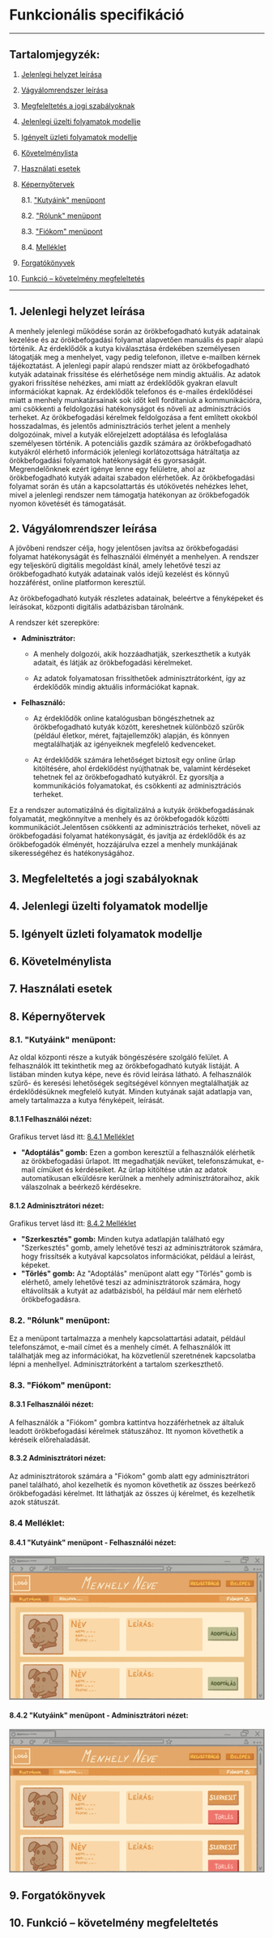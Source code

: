 # Funkcionális specifikáció

---

## Tartalomjegyzék:

1. [Jelenlegi helyzet leírása](#1-jelenlegi-helyzet-leírása)

2. [Vágyálomrendszer leírása](#2-vágyálomrendszer-leírása)

3. [Megfeleltetés a jogi szabályoknak](#3-megfeleltetés-a-jogi-szabályoknak)

4. [Jelenlegi üzelti folyamatok modellje](#4-jelenlegi-üzelti-folyamatok-modellje)

5. [Igényelt üzleti folyamatok modellje](#5-igényelt-üzleti-folyamatok-modellje)

6. [Követelménylista](#6-követelménylista)

7. [Használati esetek](#7-használati-esetek)

8. [Képernyőtervek](#8-képernyőtervek)

   8.1. ["Kutyáink" menüpont](#81-kutyáink-menüpont)

   8.2. ["Rólunk" menüpont](#82-rólunk-menüpont)

   8.3. ["Fiókom" menüpont](#83-fiókom-menüpont)

   8.4. [Melléklet](#84-melléklet)

9. [Forgatókönyvek](#9-forgatókönyvek)

10. [Funkció – követelmény megfeleltetés](#10-funkció--követelmény-megfeleltetés)

---

## 1. Jelenlegi helyzet leírása

A menhely jelenlegi működése során az örökbefogadható kutyák adatainak kezelése és az örökbefogadási folyamat alapvetően
manuális és papír alapú történik. Az érdeklődők a kutya kiválasztása érdekében személyesen látogatják meg a menhelyet,
vagy pedig telefonon, illetve e-mailben kérnek tájékoztatást.
A jelenlegi papír alapú rendszer miatt az örökbefogadható kutyák adatainak frissítése és elérhetősége nem mindig
aktuális. Az adatok gyakori frissítése nehézkes, ami miatt az érdeklődők gyakran elavult információkat kapnak.
Az érdeklődők telefonos és e-mailes érdeklődései miatt a menhely munkatársainak sok időt kell fordítaniuk a
kommunikációra, ami csökkenti a feldolgozási hatékonyságot és növeli az adminisztrációs terheket.
Az örökbefogadási kérelmek feldolgozása a fent említett okokból hosszadalmas, és jelentős adminisztrációs terhet jelent
a menhely dolgozóinak, mivel a kutyák előrejelzett adoptálása és lefoglalása személyesen történik.
A potenciális gazdik számára az örökbefogadható kutyákról elérhető információk jelenlegi korlátozottsága hátráltatja az
örökbefogadási folyamatok hatékonyságát és gyorsaságát. Megrendelőnknek ezért igénye lenne egy felületre, ahol az
örökbefogadható kutyák adaitai szabadon elérhetőek.
Az örökbefogadási folyamat során és után a kapcsolattartás és utókövetés nehézkes lehet, mivel a jelenlegi rendszer nem
támogatja hatékonyan az örökbefogadók nyomon követését és támogatását.

## 2. Vágyálomrendszer leírása

A jövőbeni rendszer célja, hogy jelentősen javítsa az örökbefogadási folyamat hatékonyságát és felhasználói élményét a
menhelyen. A rendszer egy teljeskörű digitális megoldást kínál, amely lehetővé teszi az örökbefogadható kutyák
adatainak valós idejű kezelést és könnyű hozzáférést, online platformon keresztül.

Az örökbefogadható kutyák részletes adatainak, beleértve a fényképeket és leírásokat, központi digitális
adatbázisban tárolnánk.

A rendszer két szerepköre:

- **Adminisztrátor:**
    - A menhely dolgozói, akik hozzáadhatják, szerkeszthetik a kutyák adatait, és látják az
      örökbefogadási kérelmeket.

    - Az adatok folyamatosan frissíthetőek adminisztrátorként, így az érdeklődők mindig aktuális információkat kapnak.

- **Felhasználó:**
    - Az érdeklődők online katalógusban böngészhetnek az örökbefogadható kutyák között, kereshetnek
      különböző szűrők (például életkor, méret, fajtajellemzők) alapján, és könnyen megtalálhatják az igényeiknek
      megfelelő
      kedvenceket.

    - Az érdeklődők számára lehetőséget biztosít egy online űrlap kitöltésére, ahol érdeklődést nyújthatnak be, valamint
      kérdéseket tehetnek fel az örökbefogadható kutyákról. Ez gyorsítja a kommunikációs folyamatokat, és csökkenti az
      adminisztrációs terheket.

Ez a rendszer automatizálná és digitalizálná a kutyák örökbefogadásának folyamatát, megkönnyítve a menhely és az
örökbefogadók közötti kommunikációt.Jelentősen csökkenti az adminisztrációs terheket, növeli az örökbefogadási folyamat
hatékonyságát, és javítja az érdeklődők és az örökbefogadók élményét, hozzájárulva ezzel a menhely munkájának
sikerességéhez és hatékonyságához.

## 3. Megfeleltetés a jogi szabályoknak

## 4. Jelenlegi üzelti folyamatok modellje

## 5. Igényelt üzleti folyamatok modellje

## 6. Követelménylista

## 7. Használati esetek

## 8. Képernyőtervek

### 8.1. "Kutyáink" menüpont:

Az oldal központi része a kutyák böngészésére szolgáló felület. A felhasználók itt tekinthetik meg az örökbefogadható
kutyák listáját. A listában minden kutya képe, neve és rövid leírása látható. A felhasználók szűrő- és keresési
lehetőségek segítségével könnyen megtalálhatják az érdeklődésüknek megfelelő kutyát.
Minden kutyának saját adatlapja van, amely tartalmazza a kutya fényképeit, leírását.

#### 8.1.1 Felhasználói nézet:

Grafikus tervet lásd itt: [8.4.1 Melléklet](#841-kutyáink-menüpont---felhasználói-nézet)

- **"Adoptálás" gomb:** Ezen a gombon keresztül a felhasználók elérhetik az örökbefogadási űrlapot. Itt megadhatják
  nevüket, telefonszámukat, e-mail címüket és kérdéseiket. Az űrlap kitöltése után az adatok automatikusan elküldésre
  kerülnek a menhely adminisztrátoraihoz, akik válaszolnak a beérkező kérdésekre.

#### 8.1.2 Adminisztrátori nézet:

Grafikus tervet lásd itt: [8.4.2 Melléklet](#842-kutyáink-menüpont---adminisztrátori-nézet)

- **"Szerkesztés" gomb:** Minden kutya adatlapján található egy "Szerkesztés" gomb, amely lehetővé teszi az
  adminisztrátorok számára, hogy frissítsék a kutyával kapcsolatos információkat, például a leírást, képeket.
- **"Törlés" gomb:** Az "Adoptálás" menüpont alatt egy "Törlés" gomb is elérhető, amely lehetővé teszi az
  adminisztrátorok számára, hogy eltávolítsák a kutyát az adatbázisból, ha például már nem elérhető örökbefogadásra.

### 8.2. "Rólunk" menüpont:

Ez a menüpont tartalmazza a menhely kapcsolattartási adatait, például telefonszámot, e-mail címet és a menhely
címét. A felhasználók itt találhatják meg az információkat, ha közvetlenül szeretnének kapcsolatba lépni a menhellyel.
Adminisztrátorként a tartalom szerkeszthető.

### 8.3. "Fiókom" menüpont:

#### 8.3.1 Felhasználói nézet:

A felhasználók a "Fiókom" gombra kattintva hozzáférhetnek az általuk leadott örökbefogadási kérelmek státuszához. Itt
nyomon követhetik a kéréseik előrehaladását.

#### 8.3.2 Adminisztrátori nézet:

Az adminisztrátorok számára a "Fiókom" gomb alatt egy adminisztrátori panel található, ahol kezelhetik és nyomon
követhetik az összes beérkező örökbefogadási kérelmet. Itt láthatják az összes új
kérelmet, és kezelhetik azok státuszát.

### 8.4 Melléklet:

#### 8.4.1 "Kutyáink" menüpont - Felhasználói nézet:
![felhasznalo.jpg](img%2Ffelhasznalo.jpg)

#### 8.4.2 "Kutyáink" menüpont - Adminisztrátori nézet:
![admin.jpg](img%2Fadmin.jpg)

## 9. Forgatókönyvek

## 10. Funkció – követelmény megfeleltetés